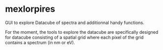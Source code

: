# mexlorpires
GUI to explore Datacube of spectra and additionnal handy functions.

For the moment, the tools to explore the datacube are specifically designed for datacube consisting of a spatial grid where each pixel of the grid contains a spectrum (in nm or eV).
